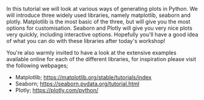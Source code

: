 In this tutorial we will look at various ways of generating plots in Python. We will introduce three widely used libraries, namely matplotlib, seaborn and plotly. Matplotlib is the most basic of the three, but will give you the most options for customisation. Seaborn and Plotly will give you very nice plots very quickly, including interactive options. Hopefully you'll have a good idea of what you can do with these libraries after today's workshop! 

You're also warmly invited to have a look at the extensive examples available online for each of the different libraries, for inspiration please visit the following webpages;

* Matplotlib; <https://matplotlib.org/stable/tutorials/index>
* Seaborn; <https://seaborn.pydata.org/tutorial.html>
* Plotly; <https://plotly.com/python/>
